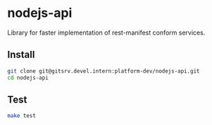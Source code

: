 nodejs-api
=============

Library for faster implementation of rest-manifest conform services.


## Install

```bash
git clone git@gitsrv.devel.intern:platform-dev/nodejs-api.git
cd nodejs-api
```


## Test

```bash
make test
```
